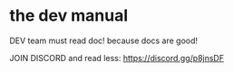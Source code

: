 # the dev manual
DEV team must read doc! because docs are good!

JOIN DISCORD and read less: https://discord.gg/p8jnsDF
